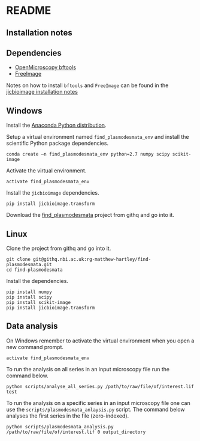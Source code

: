 # README

## Installation notes

## Dependencies

- [OpenMicroscopy bftools](http://www.openmicroscopy.org/site/support/bio-formats5.1/users/comlinetools/)
- [FreeImage](http://freeimage.sourceforge.net/download.html)

Notes on how to install ``bftools`` and ``FreeImage`` can be found in the
[jicbioimage installation notes](http://jicbioimage.readthedocs.org/en/latest/installation_notes.html)

## Windows

Install the [Anaconda Python distribution](http://continuum.io/downloads).

Setup a virtual environment named ``find_plasmodesmata_env`` and install the
scientific Python package dependencies.

```
conda create –n find_plasmodesmata_env python=2.7 numpy scipy scikit-image
```

Activate the virtual environment.

```
activate find_plasmodesmata_env
```

Install the ``jicbioimage`` dependencies.

```
pip install jicbioimage.transform
```

Download the
[find_plasmodesmata](https://githq.nbi.ac.uk/rg-matthew-hartley/find-plasmodesmata)
project from githq and go into it.


## Linux

Clone the project from githq and go into it.

```
git clone git@githq.nbi.ac.uk:rg-matthew-hartley/find-plasmodesmata.git
cd find-plasmodesmata
```

Install the dependencies.

```
pip install numpy
pip install scipy
pip install scikit-image
pip install jicbioimage.transform
```

## Data analysis

On Windows remember to activate the virtual environment when you open a new
command prompt.

```
activate find_plasmodesmata_env
```

To run the analysis on all series in an input microscopy file run the command
below.

```
python scripts/analyse_all_series.py /path/to/raw/file/of/interest.lif test
```

To run the analysis on a specific series in an input microscopy file one can
use the ``scripts/plasmodesmata_anlaysis.py`` script. The command below
analyses the first series in the file (zero-indexed).

```
python scripts/plasmodesmata_analysis.py /path/to/raw/file/of/interest.lif 0 output_directory
```
